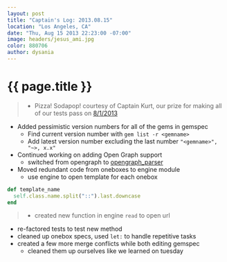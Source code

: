 ```yaml
---
layout: post
title: "Captain's Log: 2013.08.15"
location: "Los Angeles, CA"
date: "Thu, Aug 15 2013 22:23:00 -07:00"
image: headers/jesus_ami.jpg
color: 880706
author: dysania
---
```


{{ page.title }}
================
>+ Pizza! Sodapop! courtesy of Captain Kurt, our prize for making all of our tests pass on [8/1/2013](http://dysania.github.io/blog/2013/08/01/captains-log.html)
+ Added pessimistic version numbers for all of the gems in gemspec
  + Find current version number with `gem list -r <gemname>`
  + Add latest version number excluding the last number `"<gemname>", "~>, x.x"`
+ Continued working on adding Open Graph support
  + switched from opengraph to [opengraph_parser](http://rubygems.org/gems/opengraph_parser)
+ Moved redundant code from oneboxes to engine module
  + use engine to open template for each onebox

``` ruby
def template_name
  self.class.name.split("::").last.downcase
end
```
>+ created new function in engine `read` to open url
  + re-factored tests to test new method
  + cleaned up onebox specs, used `let:` to handle repetitive tasks
+ created a few more merge conflicts while both editing gemspec
  + cleaned them up ourselves like we learned on tuesday


